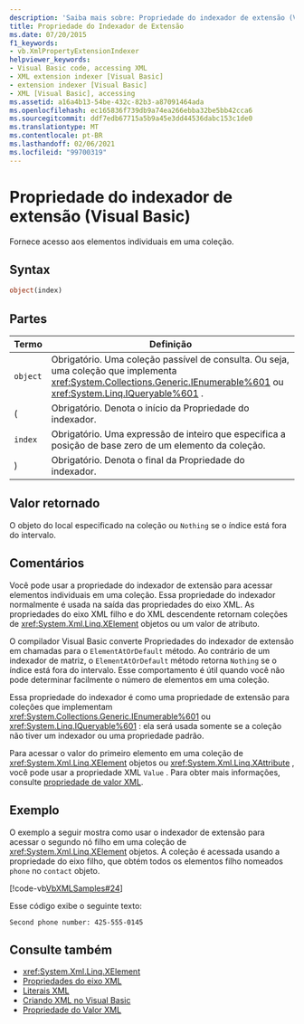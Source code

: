 ```yaml
---
description: 'Saiba mais sobre: Propriedade do indexador de extensão (Visual Basic)'
title: Propriedade do Indexador de Extensão
ms.date: 07/20/2015
f1_keywords:
- vb.XmlPropertyExtensionIndexer
helpviewer_keywords:
- Visual Basic code, accessing XML
- XML extension indexer [Visual Basic]
- extension indexer [Visual Basic]
- XML [Visual Basic], accessing
ms.assetid: a16a4b13-54be-432c-82b3-a87091464ada
ms.openlocfilehash: ec165836f739db9a74ea266ebba32be5bb42cca6
ms.sourcegitcommit: ddf7edb67715a5b9a45e3dd44536dabc153c1de0
ms.translationtype: MT
ms.contentlocale: pt-BR
ms.lasthandoff: 02/06/2021
ms.locfileid: "99700319"
---
```

# <a name="extension-indexer-property-visual-basic"></a>Propriedade do indexador de extensão (Visual Basic)

Fornece acesso aos elementos individuais em uma coleção.  
  
## <a name="syntax"></a>Syntax  
  
```vb  
object(index)  
```  
  
## <a name="parts"></a>Partes  
  
|Termo|Definição|  
|---|---|  
|`object`|Obrigatório. Uma coleção passível de consulta. Ou seja, uma coleção que implementa <xref:System.Collections.Generic.IEnumerable%601> ou <xref:System.Linq.IQueryable%601> .|  
|(|Obrigatório. Denota o início da Propriedade do indexador.|  
|`index`|Obrigatório. Uma expressão de inteiro que especifica a posição de base zero de um elemento da coleção.|  
|)|Obrigatório. Denota o final da Propriedade do indexador.|  
  
## <a name="return-value"></a>Valor retornado  

 O objeto do local especificado na coleção ou `Nothing` se o índice está fora do intervalo.  
  
## <a name="remarks"></a>Comentários  

 Você pode usar a propriedade do indexador de extensão para acessar elementos individuais em uma coleção. Essa propriedade do indexador normalmente é usada na saída das propriedades do eixo XML. As propriedades do eixo XML filho e do XML descendente retornam coleções de <xref:System.Xml.Linq.XElement> objetos ou um valor de atributo.  
  
 O compilador Visual Basic converte Propriedades do indexador de extensão em chamadas para o `ElementAtOrDefault` método. Ao contrário de um indexador de matriz, o `ElementAtOrDefault` método retorna `Nothing` se o índice está fora do intervalo. Esse comportamento é útil quando você não pode determinar facilmente o número de elementos em uma coleção.  
  
 Essa propriedade do indexador é como uma propriedade de extensão para coleções que implementam <xref:System.Collections.Generic.IEnumerable%601> ou <xref:System.Linq.IQueryable%601> : ela será usada somente se a coleção não tiver um indexador ou uma propriedade padrão.  
  
 Para acessar o valor do primeiro elemento em uma coleção de <xref:System.Xml.Linq.XElement> objetos ou <xref:System.Xml.Linq.XAttribute> , você pode usar a propriedade XML `Value` . Para obter mais informações, consulte [propriedade de valor XML](xml-value-property.md).  
  
## <a name="example"></a>Exemplo  

 O exemplo a seguir mostra como usar o indexador de extensão para acessar o segundo nó filho em uma coleção de <xref:System.Xml.Linq.XElement> objetos. A coleção é acessada usando a propriedade do eixo filho, que obtém todos os elementos filho nomeados `phone` no `contact` objeto.  
  
 [!code-vb[VbXMLSamples#24](~/samples/snippets/visualbasic/VS_Snippets_VBCSharp/VbXMLSamples/VB/XMLSamples11.vb#24)]  
  
 Esse código exibe o seguinte texto:  
  
 `Second phone number: 425-555-0145`  
  
## <a name="see-also"></a>Consulte também

- <xref:System.Xml.Linq.XElement>
- [Propriedades do eixo XML](index.md)
- [Literais XML](../xml-literals/index.md)
- [Criando XML no Visual Basic](../../programming-guide/language-features/xml/creating-xml.md)
- [Propriedade do Valor XML](xml-value-property.md)
